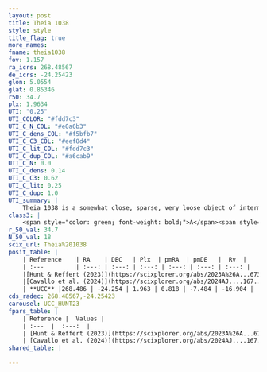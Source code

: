 ```yaml
---
layout: post
title: Theia 1038
style: style
title_flag: true
more_names: 
fname: theia1038
fov: 1.157
ra_icrs: 268.48567
de_icrs: -24.25423
glon: 5.0554
glat: 0.85346
r50: 34.7
plx: 1.9634
UTI: "0.25"
UTI_COLOR: "#fdd7c3"
UTI_C_N_COL: "#e0a6b3"
UTI_C_dens_COL: "#f5bfb7"
UTI_C_C3_COL: "#eef8d4"
UTI_C_lit_COL: "#fdd7c3"
UTI_C_dup_COL: "#a6cab9"
UTI_C_N: 0.0
UTI_C_dens: 0.14
UTI_C_C3: 0.62
UTI_C_lit: 0.25
UTI_C_dup: 1.0
UTI_summary: |
    Theia 1038 is a somewhat close, sparse, very loose object of intermediate C3 quality. It was recently reported in the literature.<br><br><span style="color: #99180f; font-weight: bold;">Warning: </span>contains less than 25 stars with <i>P>0.5</i> estimated.
class3: |
    <span style="color: green; font-weight: bold;">A</span><span style="color: red; font-weight: bold;">C</span>
r_50_val: 34.7
N_50_val: 18
scix_url: Theia%201038
posit_table: |
    | Reference    | RA    | DEC   | Plx  | pmRA  | pmDE   |  Rv  |
    | :---         | :---: | :---: | :---: | :---: | :---: | :---: |
    |[Hunt & Reffert (2023)](https://scixplorer.org/abs/2023A%26A...673A.114H) | 268.465 | -24.29 | 1.938 | 0.856 | -7.378 | -26.18 |
    |[Cavallo et al. (2024)](https://scixplorer.org/abs/2024AJ....167...12C) | 269.088 | -23.295 | 1.939 | -- | -- | -- |
    | **UCC** |268.486 | -24.254 | 1.963 | 0.818 | -7.484 | -16.904 | 
cds_radec: 268.48567,-24.25423
carousel: UCC_HUNT23
fpars_table: |
    | Reference |  Values |
    | :---  |  :---:  |
    | [Hunt & Reffert (2023)](https://scixplorer.org/abs/2023A%26A...673A.114H) | `AV50=1.224, diffAV50=1.226, MOD50=8.429, logAge50=7.89` |
    | [Cavallo et al. (2024)](https://scixplorer.org/abs/2024AJ....167...12C) | `AV50=1.8, dMod50=8.42, logAge50=8.2, [Fe/H]50=-0.45` |
shared_table: |
    
---
```

